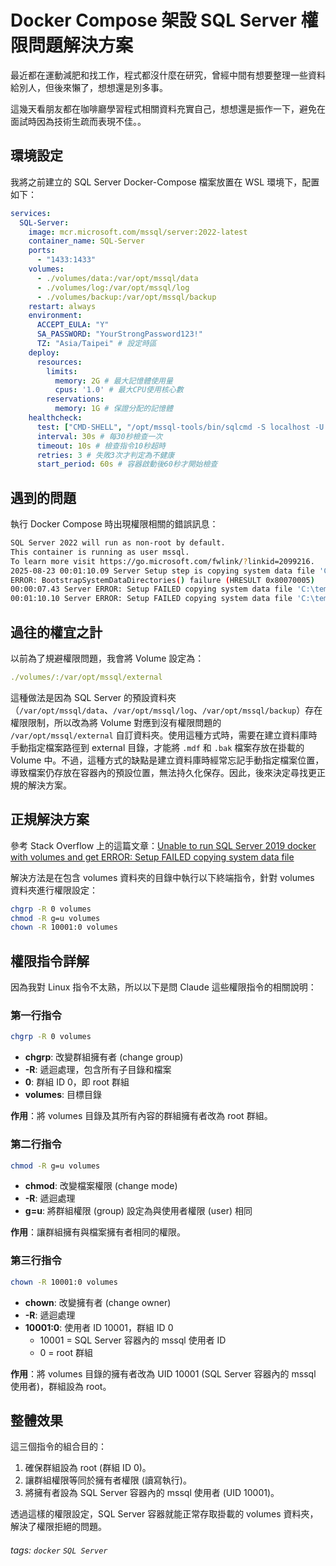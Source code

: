 # Docker Compose 架設 SQL Server 權限問題解決方案

最近都在運動減肥和找工作，程式都沒什麼在研究，曾經中間有想要整理一些資料給別人，但後來懶了，想想還是別多事。

這幾天看朋友都在咖啡廳學習程式相關資料充實自己，想想還是振作一下，避免在面試時因為技術生疏而表現不佳。。

## 環境設定

我將之前建立的 SQL Server Docker-Compose 檔案放置在 WSL 環境下，配置如下：

```yaml
services:
  SQL-Server:
    image: mcr.microsoft.com/mssql/server:2022-latest
    container_name: SQL-Server
    ports:
      - "1433:1433"
    volumes:
      - ./volumes/data:/var/opt/mssql/data
      - ./volumes/log:/var/opt/mssql/log
      - ./volumes/backup:/var/opt/mssql/backup
    restart: always
    environment:
      ACCEPT_EULA: "Y"
      SA_PASSWORD: "YourStrongPassword123!"
      TZ: "Asia/Taipei" # 設定時區
    deploy:
      resources:
        limits:
          memory: 2G # 最大記憶體使用量
          cpus: '1.0' # 最大CPU使用核心數
        reservations:
          memory: 1G # 保證分配的記憶體
    healthcheck:
      test: ["CMD-SHELL", "/opt/mssql-tools/bin/sqlcmd -S localhost -U sa -P $$SA_PASSWORD -Q 'SELECT 1'"]
      interval: 30s # 每30秒檢查一次
      timeout: 10s # 檢查指令10秒超時
      retries: 3 # 失敗3次才判定為不健康
      start_period: 60s # 容器啟動後60秒才開始檢查
```

## 遇到的問題

執行 Docker Compose 時出現權限相關的錯誤訊息：

```bash
SQL Server 2022 will run as non-root by default.
This container is running as user mssql.
To learn more visit https://go.microsoft.com/fwlink/?linkid=2099216.⁠
2025-08-23 00:01:10.09 Server Setup step is copying system data file 'C:\templatedata\master.mdf' to '/var/opt/mssql/data/master.mdf'.
ERROR: BootstrapSystemDataDirectories() failure (HRESULT 0x80070005)
00:00:07.43 Server ERROR: Setup FAILED copying system data file 'C:\templatedata\master.mdf' to '/var/opt/mssql/data/master.mdf': 5(Access is denied.)
00:01:10.10 Server ERROR: Setup FAILED copying system data file 'C:\templatedata\master.mdf' to '/var/opt/mssql/data/master.mdf': 5(Access is denied.)
```

## 過往的權宜之計

以前為了規避權限問題，我會將 Volume 設定為：

```yaml
./volumes/:/var/opt/mssql/external
```

這種做法是因為 SQL Server 的預設資料夾（`/var/opt/mssql/data`、`/var/opt/mssql/log`、`/var/opt/mssql/backup`）存在權限限制，所以改為將 Volume 對應到沒有權限問題的 `/var/opt/mssql/external` 自訂資料夾。使用這種方式時，需要在建立資料庫時手動指定檔案路徑到 external 目錄，才能將 `.mdf` 和 `.bak` 檔案存放在掛載的 Volume 中。不過，這種方式的缺點是建立資料庫時經常忘記手動指定檔案位置，導致檔案仍存放在容器內的預設位置，無法持久化保存。因此，後來決定尋找更正規的解決方案。

## 正規解決方案

參考 Stack Overflow 上的這篇文章：[Unable to run SQL Server 2019 docker with volumes and get ERROR: Setup FAILED copying system data file](https://stackoverflow.com/questions/65601077/unable-to-run-sql-server-2019-docker-with-volumes-and-get-error-setup-failed-co)

解決方法是在包含 volumes 資料夾的目錄中執行以下終端指令，針對 volumes 資料夾進行權限設定：

```bash
chgrp -R 0 volumes
chmod -R g=u volumes
chown -R 10001:0 volumes
```

## 權限指令詳解

因為我對 Linux 指令不太熟，所以以下是問 Claude 這些權限指令的相關說明：

### 第一行指令

```bash
chgrp -R 0 volumes
```

- **chgrp**: 改變群組擁有者 (change group)
- **-R**: 遞迴處理，包含所有子目錄和檔案
- **0**: 群組 ID 0，即 root 群組
- **volumes**: 目標目錄

**作用**：將 volumes 目錄及其所有內容的群組擁有者改為 root 群組。

### 第二行指令

```bash
chmod -R g=u volumes
```

- **chmod**: 改變檔案權限 (change mode)
- **-R**: 遞迴處理
- **g=u**: 將群組權限 (group) 設定為與使用者權限 (user) 相同

**作用**：讓群組擁有與檔案擁有者相同的權限。

### 第三行指令

```bash
chown -R 10001:0 volumes
```

- **chown**: 改變擁有者 (change owner)
- **-R**: 遞迴處理
- **10001:0**: 使用者 ID 10001，群組 ID 0
  - 10001 = SQL Server 容器內的 mssql 使用者 ID
  - 0 = root 群組

**作用**：將 volumes 目錄的擁有者改為 UID 10001 (SQL Server 容器內的 mssql 使用者)，群組設為 root。

## 整體效果

這三個指令的組合目的：
1. 確保群組設為 root (群組 ID 0)。
2. 讓群組權限等同於擁有者權限 (讀寫執行)。
3. 將擁有者設為 SQL Server 容器內的 mssql 使用者 (UID 10001)。

透過這樣的權限設定，SQL Server 容器就能正常存取掛載的 volumes 資料夾，解決了權限拒絕的問題。


###### tags: `docker` `SQL Server`